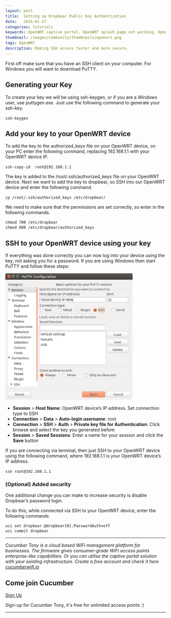 ```yaml
---
layout: post
title:  Setting up Dropbear Public Key Authentication
date:   2016-01-27
categories: tutorials
keywords: OpenWRT captive portal, OpenWRT splash page not working, OpenWRT splash page template, OpenWRT splash page free, OpenWRT splash page html, OpenWRT splash page hosting, OpenMesh captive portal, OpenMesh splash page not working, OpenMesh splash page template, OpenMesh splash page free, OpenMesh splash page html, OpenMesh splash page hosting, DD-WRT
thumbnail: /images/community/thumbnails/openwrt.png
tags: OpenWRT
description: Making SSH access faster and more secure.
---
```


First off make sure that you have an SSH client on your computer. For Windows you will want to download PuTTY.

## Generating your Key

To create your key we will be using ssh-keygen, or if you are a Windows user, use puttygen.exe.
Just use the following command to generate your ssh-key.

`ssh-keygen`

## Add your key to your OpenWRT device

To add the key to the authorized_keys file on your OpenWRT device, on your PC enter the following command, replacing 192.168.1.1 with your OpenWRT device IP.

`ssh-copy-id  root@192.168.1.1`

The key is added to the /root/.ssh/authorized_keys file on your OpenWRT device.
Next we want to add the key to dropbear, so SSH into our OpenWRT device and enter the following command.

`cp /root/.ssh/authorized_keys /etc/dropbear/`

We need to make sure that the permissions are set correctly, so enter in the following commands.

    chmod 700 /etc/dropbear
    chmod 600 /etc/dropbear/authorized_keys

## SSH to your OpenWRT device using your key

If everything was done correctly you can now log into your device using the key, not asking you for a password.
If you are using Windows then start PuTTY and follow these steps:

<div class="text-center">
  <img src="/images/community/tutorials/openwrt/puttyconfig.png" width="400px">
</div>

- __Session__ > __Host Name__: OpenWRT device’s IP address. Set connection type to SSH
- __Connection__ > __Data__ > __Auto-login username__: root
- __Connection__ > __SSH__ > __Auth__ > __Private key file for Authentication__: Click browse and select the key you generated before
- __Session__ > __Saved Sessions__: Enter a name for your session and click the __Save__ button

If you are connecting via terminal, then just SSH to your OpenWRT device using the following command, where 192.168.1.1 is your OpenWRT device’s IP address.

`ssh root@192.168.1.1`

### (Optional) Added security

One additional change you can make to increase security is disable Dropbear’s password login.

To do this, while connected via SSH to your OpenWRT device, enter the following commands

    uci set dropbear.@dropbear[0].PasswordAuth=off
    uci commit dropbear

<hr>

*Cucumber Tony is a cloud based WiFi management platform for businesses. The firmware gives consumer-grade WiFi access points enterprise-like capabilities. Or you can utilise the captive portal solution with your existing infrastructure. Create a free account and check it here <a href="https://cucumberwifi.io">cucumberwifi.io</a>*


<div class="text-center">

<h2>Come join Cucumber</h2>

<a href="https://my.ctapp.io/#/create" class="button success dst">Sign Up</a><br>

<p>Sign-up for Cucumber Tony, it's free for unlimited access points :)</p>

<hr>

</div>
